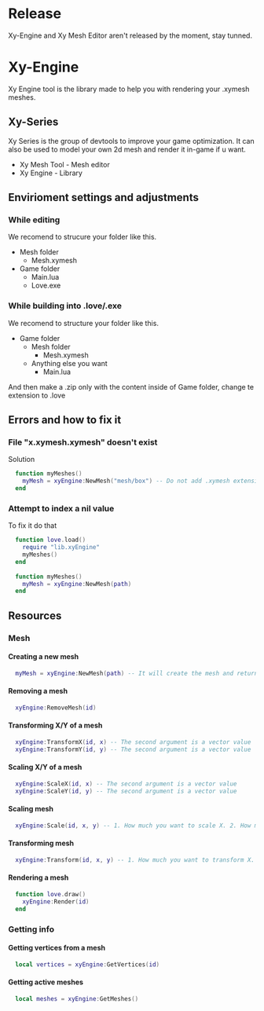# Release
Xy-Engine and Xy Mesh Editor aren't released by the moment, stay tunned.

# Xy-Engine
Xy Engine tool is the library made to help you with rendering your .xymesh meshes.

## Xy-Series
Xy Series is the group of devtools to improve your game optimization. It can also be used to model your own 2d mesh and render it in-game if u want.
  - Xy Mesh Tool - Mesh editor
  - Xy Engine - Library


## Envirioment settings and adjustments
### While editing
 We recomend to strucure your folder like this.
 
- Mesh folder
  - Mesh.xymesh
- Game folder
  - Main.lua
  - Love.exe

### While building into .love/.exe
We recomend to structure your folder like this.

- Game folder
  - Mesh folder
    - Mesh.xymesh
  - Anything else you want
    - Main.lua
      
And then make a .zip only with the content inside of Game folder, change te extension to .love

## Errors and how to fix it
### File "x.xymesh.xymesh" doesn't exist
Solution
```lua
  function myMeshes()
    myMesh = xyEngine:NewMesh("mesh/box") -- Do not add .xymesh extension, xyEngine adds it for you
  end
```

### Attempt to index a nil value
To fix it do that
```lua
  function love.load()
    require "lib.xyEngine"
    myMeshes()
  end
  
  function myMeshes()
    myMesh = xyEngine:NewMesh(path)
  end
```

## Resources
### Mesh
#### Creating a new mesh
```lua
  myMesh = xyEngine:NewMesh(path) -- It will create the mesh and return you the id of the mesh
```
#### Removing a mesh
```lua
  xyEngine:RemoveMesh(id)
```

#### Transforming X/Y of a mesh
```lua
  xyEngine:TransformX(id, x) -- The second argument is a vector value
  xyEngine:TransformY(id, y) -- The second argument is a vector value
```
#### Scaling X/Y of a mesh
```lua
  xyEngine:ScaleX(id, x) -- The second argument is a vector value
  xyEngine:ScaleY(id, y) -- The second argument is a vector value
```
#### Scaling mesh
```lua
  xyEngine:Scale(id, x, y) -- 1. How much you want to scale X. 2. How much you want to scale Y.
```

#### Transforming mesh
```lua
  xyEngine:Transform(id, x, y) -- 1. How much you want to transform X. 2. How much you want to transform Y.
```

#### Rendering a mesh
```lua
  function love.draw()
    xyEngine:Render(id)
  end
```

### Getting info
#### Getting vertices from a mesh
```lua
  local vertices = xyEngine:GetVertices(id)
```

#### Getting active meshes
```lua
  local meshes = xyEngine:GetMeshes()
```

